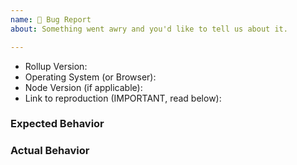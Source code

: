 ```yaml
---
name: 🐞 Bug Report
about: Something went awry and you'd like to tell us about it.

---
```


<!--
  ⚡️ katchow! We 💛 issues.

  Please - do not - remove this template.
  Please - do not - skip or remove parts of this template.
  Or your issue may be closed.

  👉🏽 Need help or tech support? Please don't open an issue!
  Head to https://gitter.im/rollup/rollup or https://stackoverflow.com/questions/tagged/rollupjs
  
  👉🏽 Is this issue related to an official plugin? Please do not open an issue here, go to the plugins repository instead: https://github.com/rollup/plugins/issues

  ❤️ Rollup? Please consider supporting our collective:
  👉 https://opencollective.com/rollup/donate
-->

- Rollup Version:
- Operating System (or Browser):
- Node Version (if applicable):
- Link to reproduction (IMPORTANT, read below):

<!--
  Issues without minimal reproductions will be closed! Please provide a link to one by:
  1. Using the REPL at https://rollupjs.org/repl/, or
  2. Using the REPL.it reproduction template at https://repl.it/@rollup/rollup-plugin-repro
     (allows full use of all rollup options and plugins), or
  3. Provide a minimal repository link (Read https://git.io/fNzHA for instructions).
     These may take more time to triage than the other options.
     
  For some bugs it this may seem like overkill but believe us, very often what seems like a
  "clear issue" is actually specific to some details of your setup. Having a runnable
  reproduction not only "proves" your bug to us but also allows us to spend all our effort
  fixing the bug instead of struggling to understand your issue.
-->


### Expected Behavior


### Actual Behavior


<!--
  Most issues can be expressed or demonstrated through the REPL or a repository.
  However, the situation may arise where some small code snippets also need to
  be provided. In that situation, please add your code below using
  Fenced Code Blocks (https://help.github.com/articles/creating-and-highlighting-code-blocks/)
-->


